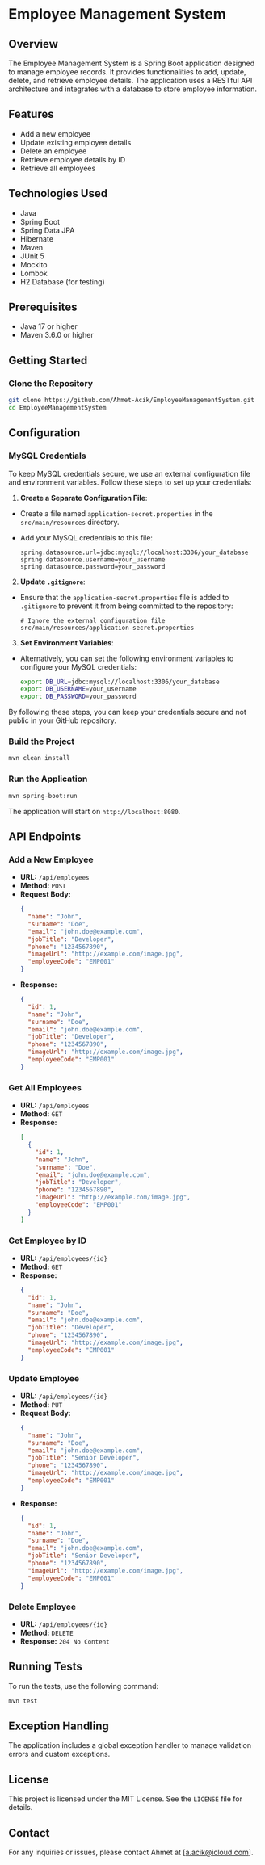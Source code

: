 # Employee Management System

## Overview

The Employee Management System is a Spring Boot application designed to manage employee records. It provides functionalities to add, update, delete, and retrieve employee details. The application uses a RESTful API architecture and integrates with a database to store employee information.

## Features

- Add a new employee
- Update existing employee details
- Delete an employee
- Retrieve employee details by ID
- Retrieve all employees

## Technologies Used

- Java
- Spring Boot
- Spring Data JPA
- Hibernate
- Maven
- JUnit 5
- Mockito
- Lombok
- H2 Database (for testing)

## Prerequisites

- Java 17 or higher
- Maven 3.6.0 or higher

## Getting Started

### Clone the Repository

```sh
git clone https://github.com/Ahmet-Acik/EmployeeManagementSystem.git
cd EmployeeManagementSystem
```

## Configuration

### MySQL Credentials

To keep MySQL credentials secure, we use an external configuration file and environment variables. Follow these steps to set up your credentials:

1. **Create a Separate Configuration File**:
  - Create a file named `application-secret.properties` in the `src/main/resources` directory.
  - Add your MySQL credentials to this file:

    ```properties
    spring.datasource.url=jdbc:mysql://localhost:3306/your_database
    spring.datasource.username=your_username
    spring.datasource.password=your_password
    ```

2. **Update `.gitignore`**:
  - Ensure that the `application-secret.properties` file is added to `.gitignore` to prevent it from being committed to the repository:

    ```gitignore
    # Ignore the external configuration file
    src/main/resources/application-secret.properties
    ```

3. **Set Environment Variables**:
  - Alternatively, you can set the following environment variables to configure your MySQL credentials:

    ```sh
    export DB_URL=jdbc:mysql://localhost:3306/your_database
    export DB_USERNAME=your_username
    export DB_PASSWORD=your_password
    ```

By following these steps, you can keep your credentials secure and not public in your GitHub repository.

### Build the Project

```sh
mvn clean install
```

### Run the Application

```sh
mvn spring-boot:run
```

The application will start on `http://localhost:8080`.

## API Endpoints

### Add a New Employee

- **URL:** `/api/employees`
- **Method:** `POST`
- **Request Body:**
  ```json
  {
    "name": "John",
    "surname": "Doe",
    "email": "john.doe@example.com",
    "jobTitle": "Developer",
    "phone": "1234567890",
    "imageUrl": "http://example.com/image.jpg",
    "employeeCode": "EMP001"
  }
  ```
- **Response:**
  ```json
  {
    "id": 1,
    "name": "John",
    "surname": "Doe",
    "email": "john.doe@example.com",
    "jobTitle": "Developer",
    "phone": "1234567890",
    "imageUrl": "http://example.com/image.jpg",
    "employeeCode": "EMP001"
  }
  ```

### Get All Employees

- **URL:** `/api/employees`
- **Method:** `GET`
- **Response:**
  ```json
  [
    {
      "id": 1,
      "name": "John",
      "surname": "Doe",
      "email": "john.doe@example.com",
      "jobTitle": "Developer",
      "phone": "1234567890",
      "imageUrl": "http://example.com/image.jpg",
      "employeeCode": "EMP001"
    }
  ]
  ```

### Get Employee by ID

- **URL:** `/api/employees/{id}`
- **Method:** `GET`
- **Response:**
  ```json
  {
    "id": 1,
    "name": "John",
    "surname": "Doe",
    "email": "john.doe@example.com",
    "jobTitle": "Developer",
    "phone": "1234567890",
    "imageUrl": "http://example.com/image.jpg",
    "employeeCode": "EMP001"
  }
  ```

### Update Employee

- **URL:** `/api/employees/{id}`
- **Method:** `PUT`
- **Request Body:**
  ```json
  {
    "name": "John",
    "surname": "Doe",
    "email": "john.doe@example.com",
    "jobTitle": "Senior Developer",
    "phone": "1234567890",
    "imageUrl": "http://example.com/image.jpg",
    "employeeCode": "EMP001"
  }
  ```
- **Response:**
  ```json
  {
    "id": 1,
    "name": "John",
    "surname": "Doe",
    "email": "john.doe@example.com",
    "jobTitle": "Senior Developer",
    "phone": "1234567890",
    "imageUrl": "http://example.com/image.jpg",
    "employeeCode": "EMP001"
  }
  ```

### Delete Employee

- **URL:** `/api/employees/{id}`
- **Method:** `DELETE`
- **Response:** `204 No Content`

## Running Tests

To run the tests, use the following command:

```sh
mvn test
```

## Exception Handling

The application includes a global exception handler to manage validation errors and custom exceptions.

## License

This project is licensed under the MIT License. See the `LICENSE` file for details.

## Contact

For any inquiries or issues, please contact Ahmet at [a.acik@icloud.com].